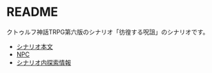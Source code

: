 # README

クトゥルフ神話TRPG第六版のシナリオ「彷徨する呪詛」のシナリオです。

- [シナリオ本文](index.md)
- [NPC](npc.md)
- [シナリオ内探索情報](info.md)